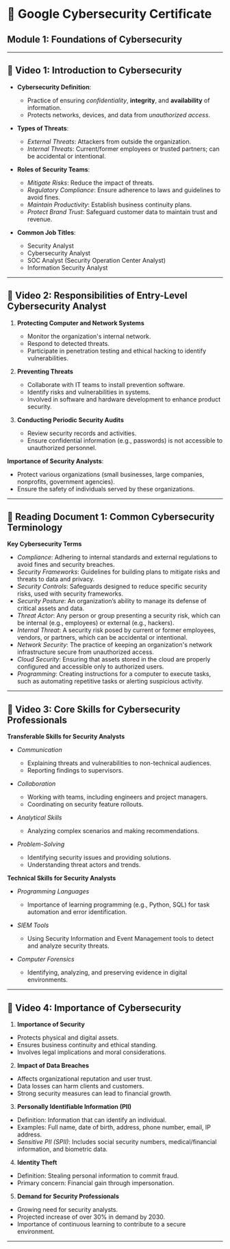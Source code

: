 # 📘 Google Cybersecurity Certificate

## Module 1: Foundations of Cybersecurity

---

## 🎥 Video 1: Introduction to Cybersecurity

* **Cybersecurity Definition**:

  * Practice of ensuring *confidentiality*, **integrity**, and **availability** of information.
  * Protects networks, devices, and data from *unauthorized access*.

* **Types of Threats**:

  * *External Threats*: Attackers from outside the organization.
  * *Internal Threats*: Current/former employees or trusted partners; can be accidental or intentional.

* **Roles of Security Teams**:

  * *Mitigate Risks*: Reduce the impact of threats.
  * *Regulatory Compliance*: Ensure adherence to laws and guidelines to avoid fines.
  * *Maintain Productivity*: Establish business continuity plans.
  * *Protect Brand Trust*: Safeguard customer data to maintain trust and revenue.

* **Common Job Titles**:

  * Security Analyst
  * Cybersecurity Analyst
  * SOC Analyst (Security Operation Center Analyst)
  * Information Security Analyst

---

## 🎥 Video 2: Responsibilities of Entry-Level Cybersecurity Analyst

1. **Protecting Computer and Network Systems**

   * Monitor the organization's internal network.
   * Respond to detected threats.
   * Participate in penetration testing and ethical hacking to identify vulnerabilities.

2. **Preventing Threats**

   * Collaborate with IT teams to install prevention software.
   * Identify risks and vulnerabilities in systems.
   * Involved in software and hardware development to enhance product security.

3. **Conducting Periodic Security Audits**

   * Review security records and activities.
   * Ensure confidential information (e.g., passwords) is not accessible to unauthorized personnel.

**Importance of Security Analysts**:

* Protect various organizations (small businesses, large companies, nonprofits, government agencies).
* Ensure the safety of individuals served by these organizations.

---

## 📄 Reading Document 1: Common Cybersecurity Terminology

**Key Cybersecurity Terms**

* *Compliance*: Adhering to internal standards and external regulations to avoid fines and security breaches.
* *Security Frameworks*: Guidelines for building plans to mitigate risks and threats to data and privacy.
* *Security Controls*: Safeguards designed to reduce specific security risks, used with security frameworks.
* *Security Posture*: An organization’s ability to manage its defense of critical assets and data.
* *Threat Actor*: Any person or group presenting a security risk, which can be internal (e.g., employees) or external (e.g., hackers).
* *Internal Threat*: A security risk posed by current or former employees, vendors, or partners, which can be accidental or intentional.
* *Network Security*: The practice of keeping an organization's network infrastructure secure from unauthorized access.
* *Cloud Security*: Ensuring that assets stored in the cloud are properly configured and accessible only to authorized users.
* *Programming*: Creating instructions for a computer to execute tasks, such as automating repetitive tasks or alerting suspicious activity.

---

## 🎥 Video 3: Core Skills for Cybersecurity Professionals

**Transferable Skills for Security Analysts**

* *Communication*

  * Explaining threats and vulnerabilities to non-technical audiences.
  * Reporting findings to supervisors.

* *Collaboration*

  * Working with teams, including engineers and project managers.
  * Coordinating on security feature rollouts.

* *Analytical Skills*

  * Analyzing complex scenarios and making recommendations.

* *Problem-Solving*

  * Identifying security issues and providing solutions.
  * Understanding threat actors and trends.

**Technical Skills for Security Analysts**

* *Programming Languages*

  * Importance of learning programming (e.g., Python, SQL) for task automation and error identification.

* *SIEM Tools*

  * Using Security Information and Event Management tools to detect and analyze security threats.

* *Computer Forensics*

  * Identifying, analyzing, and preserving evidence in digital environments.

---

## 🎥 Video 4: Importance of Cybersecurity

1. **Importance of Security**

* Protects physical and digital assets.
* Ensures business continuity and ethical standing.
* Involves legal implications and moral considerations.

2. **Impact of Data Breaches**

* Affects organizational reputation and user trust.
* Data losses can harm clients and customers.
* Strong security measures can lead to financial growth.

3. **Personally Identifiable Information (PII)**

* Definition: Information that can identify an individual.
* Examples: Full name, date of birth, address, phone number, email, IP address.
* *Sensitive PII (SPII)*: Includes social security numbers, medical/financial information, and biometric data.

4. **Identity Theft**

* Definition: Stealing personal information to commit fraud.
* Primary concern: Financial gain through impersonation.

5. **Demand for Security Professionals**

* Growing need for security analysts.
* Projected increase of over 30% in demand by 2030.
* Importance of continuous learning to contribute to a secure environment.

---

